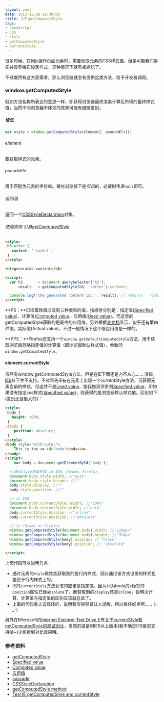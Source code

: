 ```yaml
---
layout: post
date: 2013-12-28 18:30:00
title: 关于getComputedStyle
tags:
- JavaScript
- CSS
- style
- getComputedStyle
- currentStyle
---
```


很多时候，在用js操作页面元素时，需要获取元素的CSS样式值，但是可能我们事先并没有给它设定样式，这种情况下就有点尴尬了。

不过既然有这方面需求，那么浏览器就会有提供这类方法，给予开发者调用。

<!--more-->

### window.getComputedStyle

就如方法名称所表达的意思一样，即获得浏览器最终渲染计算后所得的最终样式值，当然不同浏览器所体现的效果可能有细微差别。

##### 语法

```javascript
var style = window.getComputedStyle(element[, pseudoElt]);
```

###### element

要获取样式的元素。

###### pseudoEle

用于匹配伪元素的字符串。某些浏览器下是*可选*的，必要时传递`null`即可。

###### 返回值

返回一个[CSSStyleDeclaration][]对象。


###### 使用实例 *引自[getComputedStyle][]*

```html
<style>
 h3:after {
   content: ' rocks!';
 }
</style>

<h3>generated content</h3> 

<script>
  var h3       = document.querySelector('h3'), 
      result   = getComputedStyle(h3, ':after').content;

  console.log('the generated content is: ', result); // returns ' rocks!'
</script>
```



**PS：**CSS属性值涉及到三种类型的值，按顺序分别是：指定值([Specified value][])、计算值([Computed value][]、应用值([Used value][])。而这里的getComputedStyle获取的是最终的应用值。另外根据[某文档][cascade]显示，似乎还有第四种值，实际值(Actual value)，不过一般情况下这个跟应用值是一样的。

**PPS：**Firefox还支持一个`window.getDefaultComputedStyle`方法，用于获取浏览器忽略指定值的计算值（即浏览器默认样式值），参数同`window.getComputedStyle`。

#### element.currentStyle

虽然有window.getComputedStyle方法，但是在IE下面还是力不从心…… 没错，[IE9][]以下并不支持，不过早先IE有在元素上实现一个currentStyle方法，可获得元素当前的样式，但这并不是[Used value][]，据我推测顶多到[Specified value][]，即如果没有指定css样式([Specified value][])，则获得的是浏览器默认样式值。区别如下(差别还是挺大的)：

```html
<style>
 body {
   height: 100%;
 }
 #body {
 	position: absolute;
 }
</style>
<body style="with:auto;">
	This is the <a id="body">body</a>.
</body>
<script>
	var body = document.getElementById('body');

  //通过style获取样式 in IE8、Chrome、Firefox
  document.body.style.width; //"auto"
  document.body.style.height; //"" 
  body.style.display; //""
  body.style.position; //""

  // in IE8
  document.body.currentStyle.height; //"100%"
  document.body.currentStyle.width; //"auto"
  body.currentStyle.display; //"inline" 
  body.currentStyle.position; //"absolute"

  // in Chrome or Firefox
  window.getComputedStyle(document.body).width; //"1298px"
  window.getComputedStyle(document.body).height; //"324px"
  window.getComputedStyle(body).display; // "block"
  window.getComputedStyle(body).position; // "absolute"

</script>
```

上面代码可以说明几点：

* 通过元素的`style`属性能获取到的是行内样式，因此通过该方式设置的样式也是位于行内样式上的。
* IE的`currentStyle`方法获取的应该是指定值。因为`id`为body的`a`标签的`position`属性已经`absolute`了，而获取到的`display`还是`inline`，说明未计算，计算值与指定值的区别应该就在此了。
* 上面的代码看上去怪怪的，说明我写得容易让人误解，所以看仔细点啊…… (-_-)

另外在Microsoft的[Internet Explorer Test Drive][]上有[关于currentStyle和getComputedStyle的测试对比][ietest]，当然前提是用IE9以上版本(我不确定IE9是否支持哈~)才能看到对比效果哦。


### 参考资料
* [getComputedStyle][]
* [Specified value][]
* [Computed value][]
* [应用值][Used value]
* [cascade][]
* [CSSStyleDeclaration][]
* [getComputedStyle method][IE9]
* [Test IE getComputedStyle and currentStyle][ietest]


[getComputedStyle]: https://developer.mozilla.org/en-US/docs/Web/API/window.getComputedStyle
[Specified value]: https://developer.mozilla.org/en-US/docs/CSS/specified_value
[Computed value]: https://developer.mozilla.org/en-US/docs/CSS/computed_value
[Used value]: https://developer.mozilla.org/zh-CN/docs/CSS/used_value
[cascade]: http://www.w3.org/TR/CSS2/cascade.html
[CSSStyleDeclaration]: https://developer.mozilla.org/en-US/docs/DOM/CSSStyleDeclaration
[IE9]: http://msdn.microsoft.com/library/windows/apps/hh702516.aspx
[ietest]: http://ie.microsoft.com/testdrive/HTML5/getComputedStyle/
[Internet Explorer Test Drive]: http://ie.microsoft.com/testdrive/Default.html